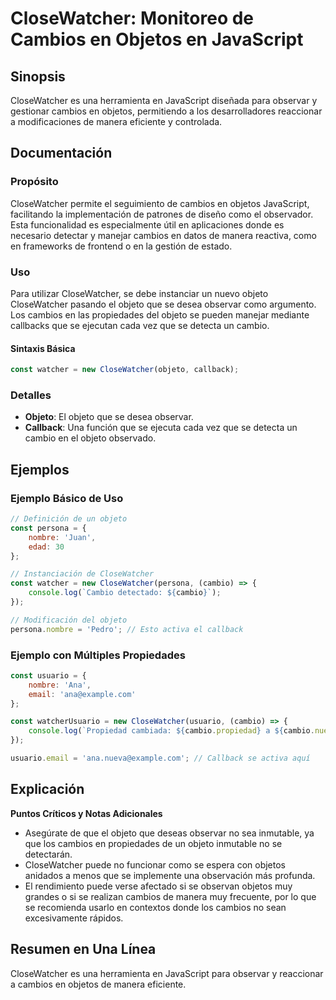 <!--
Meta Description: # CloseWatcher: Monitoreo de Cambios en Objetos en JavaScript ## Sinopsis CloseWatcher es una herramienta en JavaScript diseñada para observar y gesti...
Meta Keywords: closewatcher, objeto, que, cambios, cambio
-->

# CloseWatcher: Monitoreo de Cambios en Objetos en JavaScript

## Sinopsis
CloseWatcher es una herramienta en JavaScript diseñada para observar y gestionar cambios en objetos, permitiendo a los desarrolladores reaccionar a modificaciones de manera eficiente y controlada.

## Documentación
### Propósito
CloseWatcher permite el seguimiento de cambios en objetos JavaScript, facilitando la implementación de patrones de diseño como el observador. Esta funcionalidad es especialmente útil en aplicaciones donde es necesario detectar y manejar cambios en datos de manera reactiva, como en frameworks de frontend o en la gestión de estado.

### Uso
Para utilizar CloseWatcher, se debe instanciar un nuevo objeto CloseWatcher pasando el objeto que se desea observar como argumento. Los cambios en las propiedades del objeto se pueden manejar mediante callbacks que se ejecutan cada vez que se detecta un cambio.

#### Sintaxis Básica
```javascript
const watcher = new CloseWatcher(objeto, callback);
```

### Detalles
- **Objeto**: El objeto que se desea observar.
- **Callback**: Una función que se ejecuta cada vez que se detecta un cambio en el objeto observado.

## Ejemplos

### Ejemplo Básico de Uso
```javascript
// Definición de un objeto
const persona = {
    nombre: 'Juan',
    edad: 30
};

// Instanciación de CloseWatcher
const watcher = new CloseWatcher(persona, (cambio) => {
    console.log(`Cambio detectado: ${cambio}`);
});

// Modificación del objeto
persona.nombre = 'Pedro'; // Esto activa el callback
```

### Ejemplo con Múltiples Propiedades
```javascript
const usuario = {
    nombre: 'Ana',
    email: 'ana@example.com'
};

const watcherUsuario = new CloseWatcher(usuario, (cambio) => {
    console.log(`Propiedad cambiada: ${cambio.propiedad} a ${cambio.nuevoValor}`);
});

usuario.email = 'ana.nueva@example.com'; // Callback se activa aquí
```

## Explicación
**Puntos Críticos y Notas Adicionales**
- Asegúrate de que el objeto que deseas observar no sea inmutable, ya que los cambios en propiedades de un objeto inmutable no se detectarán.
- CloseWatcher puede no funcionar como se espera con objetos anidados a menos que se implemente una observación más profunda.
- El rendimiento puede verse afectado si se observan objetos muy grandes o si se realizan cambios de manera muy frecuente, por lo que se recomienda usarlo en contextos donde los cambios no sean excesivamente rápidos.

## Resumen en Una Línea
CloseWatcher es una herramienta en JavaScript para observar y reaccionar a cambios en objetos de manera eficiente.